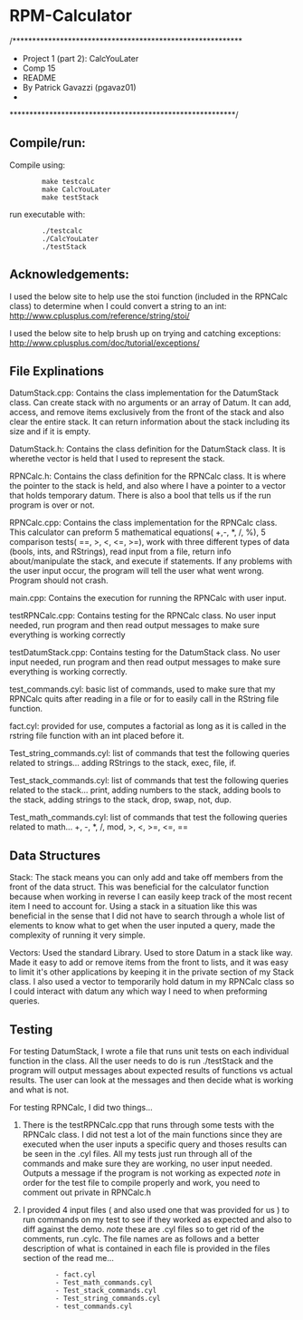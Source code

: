 # RPM-Calculator

/**********************************************************
* Project 1 (part 2): CalcYouLater
* Comp 15
* README
* By Patrick Gavazzi (pgavaz01)
*
*********************************************************/

## Compile/run:

Compile using:

            make testcalc
            make CalcYouLater
            make testStack
            
run executable with:

            ./testcalc
            ./CalcYouLater
            ./testStack





## Acknowledgements:
I used the below site to help use the stoi function (included in the RPNCalc class) to determine when I could convert a string to an int: http://www.cplusplus.com/reference/string/stoi/

I used the below site to help brush up on trying and catching exceptions: http://www.cplusplus.com/doc/tutorial/exceptions/



## File Explinations 

DatumStack.cpp: Contains the class implementation for the DatumStack class. Can create stack with no arguments or an array of Datum. It can add, access, and remove items exclusively from the front of the stack and also clear the entire stack. It can return information about the stack including its size and if it is empty.

DatumStack.h: Contains the class definition for the DatumStack class. It is wherethe vector is held that I used to represent the stack.

RPNCalc.h: Contains the class definition for the RPNCalc class. It is where the pointer to the stack is held, and also where I have a pointer to a vector that holds temporary datum. There is also a bool that tells us if the run program is over or not.

RPNCalc.cpp: Contains the class implementation for the RPNCalc class. This calculator can preform 5 mathematical equations( +,-, *, /, %), 5 comparison tests( ==, >, <, <=, >=), work with three different types of data (bools, ints, and RStrings), read input from a file, return info about/manipulate the stack, and execute if statements. If any problems with the user input occur, the program will tell the user what went wrong. Program should not crash.


main.cpp: Contains the execution for running the RPNCalc with user input.

testRPNCalc.cpp: Contains testing for the RPNCalc class. No user input needed, run program and then read output messages to make sure everything
        is working correctly

testDatumStack.cpp: Contains testing for the DatumStack class. No user input needed, run program and then read output messages to make sure everything is working correctly.

test_commands.cyl: basic list of commands, used to make sure that my RPNCalc quits after reading in a file or for to easily call in the RString file function.

fact.cyl: provided for use, computes a factorial as long as it is called in the rstring file function with an int placed before it.

Test_string_commands.cyl: list of commands that test the following queries related to strings... adding RStrings to the stack, exec, file, if.

Test_stack_commands.cyl: list of commands that test the following queries related to the stack... print, adding numbers to the stack, adding bools to the stack, adding strings to the stack, drop, swap, not, dup.

Test_math_commands.cyl: list of commands that test the following queries related to math... +, -, *, /,  mod, >, <, >=, <=, ==



## Data Structures

Stack: The stack means you can only add and take off members from the front of the data struct. This was beneficial for the calculator function because when working in reverse I can easily keep track of the most recent item I need to account for. Using a stack in a situation like this was beneficial in the sense that I did not have to search through a whole list of elements to know what to get when the user inputed a query, made the complexity of running it very simple.

Vectors: Used the standard Library. Used to store Datum in a stack like way. Made it easy to add or remove items from the front to lists, and it was easy to limit it's other applications by keeping it in the private section of my Stack class. I also used a vector to temporarily hold datum in my RPNCalc class so I could interact with datum any which way I need to when preforming queries.



## Testing

For testing DatumStack, I wrote a file that runs unit tests on each individual function in the class. All the user needs to do is run ./testStack and the program will output messages about expected results of functions vs actual results. The user can look at the messages and then decide what is working and what is not.

For testing RPNCalc, I did two things...

1) There is the testRPNCalc.cpp that runs through some tests with the RPNCalc class. I did not test a lot of the main functions since they are executed when the user inputs a specific query and thoses results can be seen in the .cyl files. All my tests just run through all of the commands and make sure they are working, no user input needed. Outputs a message if the program is not working as expected *note* in order for the test file to compile properly and work, you need to comment out private in RPNCalc.h

2) I provided 4 input files ( and also used one that was provided for us ) to run commands on my test to see if they worked as expected and also to diff against the demo. *note* these are .cyl files so to get rid of the comments, run .cylc. The file names are as follows and a better description of what is contained in each file is provided in the files section of the read me...

               - fact.cyl
               - Test_math_commands.cyl
               - Test_stack_commands.cyl
               - Test_string_commands.cyl
               - test_commands.cyl

